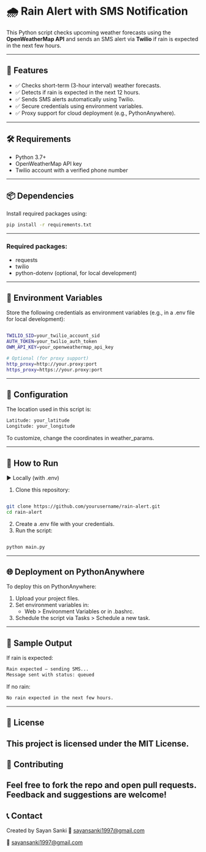 # 🌧️ Rain Alert with SMS Notification

This Python script checks upcoming weather forecasts using the **OpenWeatherMap API** and sends an SMS alert via **Twilio** if rain is expected in the next few hours.

---

## 📌 Features

- ✅ Checks short-term (3-hour interval) weather forecasts.
- ✅ Detects if rain is expected in the next 12 hours.
- ✅ Sends SMS alerts automatically using Twilio.
- ✅ Secure credentials using environment variables.
- ✅ Proxy support for cloud deployment (e.g., PythonAnywhere).

---

## 🛠️ Requirements

- Python 3.7+
- OpenWeatherMap API key
- Twilio account with a verified phone number

---

## 📦 Dependencies

Install required packages using:

```bash
pip install -r requirements.txt
```
---

### Required packages:
- requests
- twilio
- python-dotenv (optional, for local development)

---

## 🔐 Environment Variables
Store the following credentials as environment variables (e.g., in a .env file for local development):
```bash

TWILIO_SID=your_twilio_account_sid
AUTH_TOKEN=your_twilio_auth_token
OWM_API_KEY=your_openweathermap_api_key

# Optional (for proxy support)
http_proxy=http://your.proxy:port
https_proxy=https://your.proxy:port

```
---

## 📍 Configuration
The location used in this script is:
```bash
Latitude: your_latitude
Longitude: your_longitude
```
To customize, change the coordinates in weather_params.

---

## 🚀 How to Run
▶️ Locally (with .env)
1. Clone this repository:
 ```bash

git clone https://github.com/yourusername/rain-alert.git
cd rain-alert

```
2. Create a .env file with your credentials.
3. Run the script:
```bash

python main.py

```

---


## 🌐 Deployment on PythonAnywhere
To deploy this on PythonAnywhere:
1. Upload your project files.
2. Set environment variables in:
   - Web > Environment Variables or in .bashrc.
3. Schedule the script via Tasks > Schedule a new task.

---

## 🧪 Sample Output
If rain is expected:
```bash
Rain expected — sending SMS...
Message sent with status: queued
```
If no rain:
```bash
No rain expected in the next few hours.
```
---

## 📄 License
This project is licensed under the MIT License.
---

## 🤝 Contributing
Feel free to fork the repo and open pull requests. Feedback and suggestions are welcome!
---
## 📞 Contact
Created by Sayan Sanki
📧 sayansanki1997@gmail.com

📧 sayansanki1997@gmail.com
   






